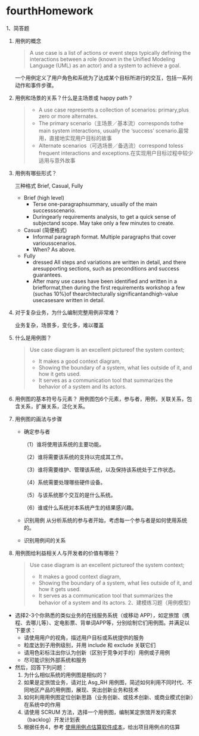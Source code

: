 # fourthHomework

1、简答题

1. 用例的概念

    >A use case is a list of actions or event steps typically defining the interactions between a role (known in the Unified Modeling Language (UML) as an actor) and a system to achieve a goal. 
    
    一个用例定义了用户角色和系统为了达成某个目标所进行的交互，包括一系列动作和事件步骤。
    

2. 用例和场景的关系？什么是主场景或 happy path？

    >- A use case represents a collection of scenarios: primary,plus zero or more alternates.
    >  - The primary scenario（主场景／基本流）corresponds tothe main system interactions, usually the ‘success’ scenario.最常用，直接地实现用户目标的故事
    >- Alternate scenarios（可选场景／备选流）correspond toless    frequent    interactions    and    exceptions.在实现用户目标过程中较少适用与意外故事
    
3. 用例有哪些形式？

    三种格式 Brief, Casual, Fully
    - Brief (high level)
        - Terse one-paragraphsummary, usually of the main successscenario.
        - Duringearly requirements analysis, to get a quick sense of subjectand scope. May take only a few minutes to create.
    - Casual (简便格式)
        - Informal paragraph format. Multiple paragraphs that cover variousscenarios.
        - When? As above.
    - Fully
        - dressed All steps and variations are written in detail, and there aresupporting sections, such as preconditions and success guarantees.
        - After many use cases have been identified and written in a briefformat,then during the first requirements workshop a few (suchas 10%)of thearchitecturally significantandhigh-value usecasesare written in detail.
    
4. 对于复杂业务，为什么编制完整用例非常难？

    业务复杂，场景多，变化多，难以覆盖
    
5. 什么是用例图？

    > Use case diagram is an excellent pictureof the system context; 
    >- It makes a good context diagram,
    >- Showing the boundary of a system, what lies outside of it, and how it gets used. 
    >- It serves as a communication tool that summarizes the behavior of a system and its actors.

6. 用例图的基本符号与元素？
    用例图包6个元素，参与者，用例，关联关系，包含关系，扩展关系，泛化关系。

7. 用例图的画法与步骤

    - 确定参与者
    
        （1）谁将使用该系统的主要功能。  
        
        （2）谁将需要该系统的支持以完成其工作。 

        （3）谁将需要维护、管理该系统，以及保持该系统处于工作状态。  

        （4）系统需要处理哪些硬件设备。  

        （5）与该系统那个交互的是什么系统。 
        
        （6）谁或什么系统对本系统产生的结果感兴趣。
    - 识别用例 从分析系统的参与者开始，考虑每一个参与者是如何使用系统的。
    - 识别用例间的关系

8. 用例图给利益相关人与开发者的价值有哪些？

    > Use case diagram is an excellent pictureof the system context; 
    >- It makes a good context diagram,
    >- Showing the boundary of a system, what lies outside of it, and how it gets used. 
    >- It serves as a communication tool that summarizes the behavior of a system and its actors.
2、建模练习题（用例模型）

* 选择2-3个你熟悉的类似业务的在线服务系统（或移动 APP），如定旅馆（携程、去哪儿等）、定电影票、背单词APP等，分别绘制它们用例图。并满足以下要求：
    - 请使用用户的视角，描述用户目标或系统提供的服务
    - 粒度达到子用例级别，并用 include 和 exclude 关联它们
    - 请用色彩标注出你认为创新（区别于竞争对手的）用例或子用例
    - 尽可能识别外部系统和服务
* 然后，回答下列问题：
    1. 为什么相似系统的用例图是相似的？
    2. 如果是定旅馆业务，请对比 Asg_RH 用例图，简述如何利用不同时代、不同地区产品的用例图，展现、突出创新业务和技术
    3. 如何利用用例图定位创新思路（业务创新、或技术创新、或商业模式创新）在系统中的作用 
    4. 请使用 SCRUM 方法，选择一个用例图，编制某定旅馆开发的需求（backlog）开发计划表 
    5. 根据任务4，参考 [使用用例点估算软件成本](https://www.ibm.com/developerworks/cn/rational/edge/09/mar09/collaris_dekker/index.html)，给出项目用例点的估算


